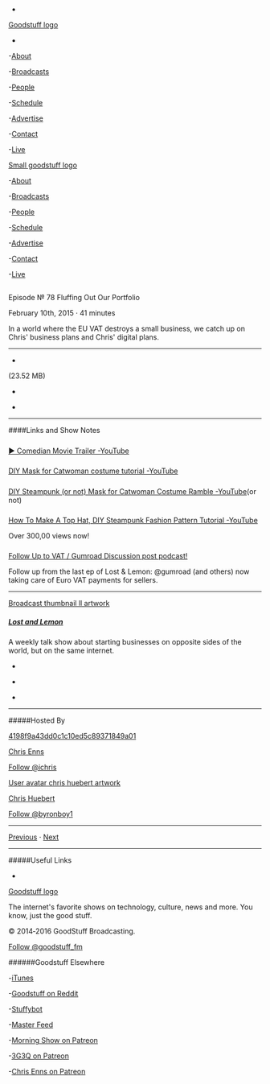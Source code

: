 

-
[Goodstuff logo](http://www.goodstuff.fm/)[](/assets/goodstuff_logo-17c1fe6f378352de5d7345f76152130b.svg)

-


-[About](/about)

-[Broadcasts](/broadcasts)

-[People](/people)

-[Schedule](/schedule)

-[Advertise](/advertise)

-[Contact](/contact)

-[Live](/live)


[Small goodstuff logo](http://www.goodstuff.fm/)[](/assets/small_goodstuff_logo-bf032e72b9ec41494f4d90905f1ad619.svg)


-[About](/about)

-[Broadcasts](/broadcasts)

-[People](/people)

-[Schedule](/schedule)

-[Advertise](/advertise)

-[Contact](/contact)

-[Live](/live)


##
Episode № 78
Fluffing Out Our Portfolio


February 10th, 2015
·
41
minutes


In a world where the EU VAT destroys a small business, we catch up on Chris' business plans and Chris' digital plans.


------------------------------


-
[](http://podcasts-1.feedpress.co/10591/ll-78.mp3)(23.52 MB)

-
[](http://twitter.com/intent/tweet?text=Lost%20and%20Lemon%20%E2%84%96%2078%20on%20@goodstuff_fm%20-%20http://goodstuff.fm/ll/78)

-
[](http://www.facebook.com/sharer/sharer.php?u=http://goodstuff.fm/ll/78)


------------------------------


####Links and Show Notes

#####
[▶ Comedian Movie Trailer -YouTube](https://www.youtube.com/watch?v=fVDzuT0fXro)


#####
[DIY Mask for Catwoman costume tutorial -YouTube](https://www.youtube.com/watch?v=1WqudiLqD1o)


#####
[DIY Steampunk (or not) Mask for Catwoman Costume Ramble -YouTube](https://www.youtube.com/watch?v=P-AwXvJz9Ds)(or not)


#####
[How To Make A Top Hat, DIY Steampunk Fashion Pattern Tutorial -YouTube](https://www.youtube.com/watch?v=3WclYUYe6k4)


Over 300,00 views now!


#####
[Follow Up to VAT / Gumroad Discussion post podcast!](https://twitter.com/iChris/status/566218124169465858)


Follow up from the last ep of Lost & Lemon: @gumroad (and others) now taking care of Euro VAT payments for sellers.


------------------------------


[Broadcast thumbnail ll artwork](/ll)[](https://goodstuffs3.s3.amazonaws.com/uploads/broadcast/image/26/broadcast_thumbnail_ll_artwork.png)

##### [Lost and Lemon](/ll)


A weekly talk show about starting businesses on opposite sides of the world, but on the same internet.

-
[](https://itunes.apple.com/ca/podcast/lost-lemon-brothers-in-business/id467564174?mt=2)

-
[](http://feeds.goodstuff.fm/ll)

-
[](mailto:chris@goodstuff.fm?cc=sponsorship%40goodstuff.fm&subject=%5BGoodStuff%20FM%5D%20Sponsorship%20Inquiry%20for%20Lost%20and%20Lemon)


------------------------------


#####Hosted By


[4198f9a43dd0c1c10ed5c89371849a01](/people/chris-enns)[](http://gravatar.com/avatar/4198f9a43dd0c1c10ed5c89371849a01.png?s=300&r=pg)

[Chris Enns](/people/chris-enns)


[Follow @ichris](https://twitter.com/ichris)


[User avatar chris huebert artwork](/people/chris-huebert)[](https://goodstuffs3.s3.amazonaws.com/uploads/user/avatar/41/user_avatar_chris-huebert_artwork.png)

[Chris Huebert](/people/chris-huebert)


[Follow @byronboy1](https://twitter.com/byronboy1)


------------------------------


[Previous](/ll/77)
·
[Next](/ll/79)


------------------------------


#####Useful Links

-
[](mailto:chris@goodstuff.fm?subject=%5BGoodstuff%20FM%5D%20Feedback%20for%20Lost%20and%20Lemon)


[Goodstuff logo](http://www.goodstuff.fm/)[](/assets/goodstuff_logo-17c1fe6f378352de5d7345f76152130b.svg)


The internet's favorite shows on technology, culture, news and more. You know, just the good stuff.


© 2014‐2016 GoodStuff Broadcasting.

[Follow @goodstuff_fm](https://twitter.com/goodstufffm)


######Goodstuff Elsewhere

-[iTunes](https://itunes.apple.com/us/artist/goodstuff-fm/id843385597?mt=2)

-[Goodstuff on Reddit](https://www.reddit.com/r/Goodstuff_fm/)

-[Stuffybot](http://stuffybot.goodstuff.fm)

-[Master Feed](/master/feed)

-[Morning Show on Patreon](https://www.patreon.com/morningshow)

-[3G3Q on Patreon](https://www.patreon.com/3g3q)

-[Chris Enns on Patreon](https://www.patreon.com/ichris)
